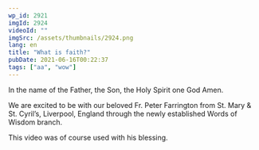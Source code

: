 ```yaml
---
wp_id: 2921
imgId: 2924
videoId: ""
imgSrc: /assets/thumbnails/2924.png
lang: en
title: "What is faith?"
pubDate: 2021-06-16T00:22:37
tags: ["aa", "wow"]
---
```


<!-- page: 6 -->

<p>In the name of the Father, the Son, the Holy Spirit one God Amen.</p>
<p>We are excited to be with our beloved Fr. Peter Farrington from St. Mary &amp; St. Cyril&#8217;s, Liverpool, England through the newly established Words of Wisdom branch.</p>
<p>This video was of course used with his blessing.</p>
<p>&nbsp;</p>
